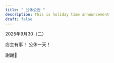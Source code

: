 ```yaml
---
title: " 公休公告 "
description: This is holiday time announcement
draft: false
---
```

2025年9月30（二）

店主有事！
公休一天！

謝謝🙏